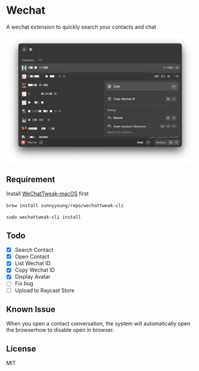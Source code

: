 # Wechat

A wechat extension to quickly search your contacts and chat

![wechat](./assets/showcase.png)

## Requirement

Install [WeChatTweak-macOS](https://github.com/Sunnyyoung/WeChatTweak-macOS) first

`brew install sunnyyoung/repo/wechattweak-cli`

`sudo wechattweak-cli install`

## Todo

- [x] Search Contact
- [x] Open Contact
- [x] List Wechat ID
- [x] Copy Wechat ID
- [x] Display Avatar
- [ ] Fix bug
- [ ] Upload to Raycast Store

## Known Issue

When you open a contact conversation, the system will automatically open the browserhow to disable open in browser.

## License

MIT
